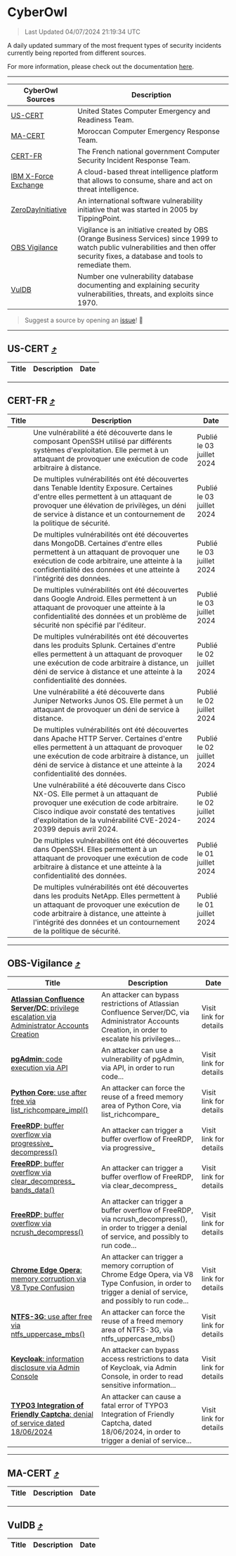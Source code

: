 
 <div id='top'></div>

# CyberOwl

 > Last Updated 04/07/2024 21:19:34 UTC
 
 A daily updated summary of the most frequent types of security incidents currently being reported from different sources.
 
 For more information, please check out the documentation [here](./docs/README.md).
 
 ---
 |CyberOwl Sources|Description|
 |---|---|
 |[US-CERT](#us-cert-arrow_heading_up)|United States Computer Emergency and Readiness Team.|
 |[MA-CERT](#ma-cert-arrow_heading_up)|Moroccan Computer Emergency Response Team.|
 |[CERT-FR](#cert-fr-arrow_heading_up)|The French national government Computer Security Incident Response Team.|
 |[IBM X-Force Exchange](#ibmcloud-arrow_heading_up)|A cloud-based threat intelligence platform that allows to consume, share and act on threat intelligence.|
 |[ZeroDayInitiative](#zerodayinitiative-arrow_heading_up)|An international software vulnerability initiative that was started in 2005 by TippingPoint.|
 |[OBS Vigilance](#obs-vigilance-arrow_heading_up)|Vigilance is an initiative created by OBS (Orange Business Services) since 1999 to watch public vulnerabilities and then offer security fixes, a database and tools to remediate them.|
 |[VulDB](#vuldb-arrow_heading_up)|Number one vulnerability database documenting and explaining security vulnerabilities, threats, and exploits since 1970.|
 
 > Suggest a source by opening an [issue](https://github.com/karimhabush/cyberowl/issues)! :raised_hands:
 ---

## US-CERT [:arrow_heading_up:](#cyberowl)

 |Title|Description|Date|
 |---|---|---|
 
 ---

## CERT-FR [:arrow_heading_up:](#cyberowl)

 |Title|Description|Date|
 |---|---|---|
 |[](https://www.cert.ssi.gouv.fr/avis/CERTFR-2024-AVI-0539/)|Une vulnérabilité a été découverte dans le composant OpenSSH utilisé par différents systèmes d'exploitation. Elle permet à un attaquant de provoquer une exécution de code arbitraire à distance.|Publié le 03 juillet 2024|
 |[](https://www.cert.ssi.gouv.fr/avis/CERTFR-2024-AVI-0538/)|De multiples vulnérabilités ont été découvertes dans Tenable Identity Exposure. Certaines d'entre elles permettent à un attaquant de provoquer une élévation de privilèges, un déni de service à distance et un contournement de la politique de sécurité.|Publié le 03 juillet 2024|
 |[](https://www.cert.ssi.gouv.fr/avis/CERTFR-2024-AVI-0537/)|De multiples vulnérabilités ont été découvertes dans MongoDB. Certaines d'entre elles permettent à un attaquant de provoquer une exécution de code arbitraire, une atteinte à la confidentialité des données et une atteinte à l'intégrité des données.|Publié le 03 juillet 2024|
 |[](https://www.cert.ssi.gouv.fr/avis/CERTFR-2024-AVI-0536/)|De multiples vulnérabilités ont été découvertes dans Google Android. Elles permettent à un attaquant de provoquer une atteinte à la confidentialité des données et un problème de sécurité non spécifié par l'éditeur.|Publié le 03 juillet 2024|
 |[](https://www.cert.ssi.gouv.fr/avis/CERTFR-2024-AVI-0535/)|De multiples vulnérabilités ont été découvertes dans les produits Splunk. Certaines d'entre elles permettent à un attaquant de provoquer une exécution de code arbitraire à distance, un déni de service à distance et une atteinte à la confidentialité des données.|Publié le 02 juillet 2024|
 |[](https://www.cert.ssi.gouv.fr/avis/CERTFR-2024-AVI-0534/)|Une vulnérabilité a été découverte dans Juniper Networks Junos OS. Elle permet à un attaquant de provoquer un déni de service à distance.|Publié le 02 juillet 2024|
 |[](https://www.cert.ssi.gouv.fr/avis/CERTFR-2024-AVI-0533/)|De multiples vulnérabilités ont été découvertes dans Apache HTTP Server. Certaines d'entre elles permettent à un attaquant de provoquer une exécution de code arbitraire à distance, un déni de service à distance et une atteinte à la confidentialité des données.|Publié le 02 juillet 2024|
 |[](https://www.cert.ssi.gouv.fr/avis/CERTFR-2024-AVI-0532/)|Une vulnérabilité a été découverte dans Cisco NX-OS. Elle permet à un attaquant de provoquer une exécution de code arbitraire. Cisco indique avoir constaté des tentatives d'exploitation de la vulnérabilité CVE-2024-20399 depuis avril 2024.|Publié le 02 juillet 2024|
 |[](https://www.cert.ssi.gouv.fr/avis/CERTFR-2024-AVI-0531/)|De multiples vulnérabilités ont été découvertes dans OpenSSH. Elles permettent à un attaquant de provoquer une exécution de code arbitraire à distance et une atteinte à la confidentialité des données.|Publié le 01 juillet 2024|
 |[](https://www.cert.ssi.gouv.fr/avis/CERTFR-2024-AVI-0530/)|De multiples vulnérabilités ont été découvertes dans les produits NetApp. Elles permettent à un attaquant de provoquer une exécution de code arbitraire à distance, une atteinte à l'intégrité des données et un contournement de la politique de sécurité.|Publié le 01 juillet 2024|
 
 ---

## OBS-Vigilance [:arrow_heading_up:](#cyberowl)

 |Title|Description|Date|
 |---|---|---|
 |[<a href="https://vigilance.fr/vulnerability/Atlassian-Confluence-Server-DC-privilege-escalation-via-Administrator-Accounts-Creation-42488" class="noirorange"><b>Atlassian Confluence Server/DC</b>: privilege escalation via Administrator Accounts Creation</a>](https://vigilance.fr/vulnerability/Atlassian-Confluence-Server-DC-privilege-escalation-via-Administrator-Accounts-Creation-42488)|An attacker can bypass restrictions of Atlassian Confluence Server/DC, via Administrator Accounts Creation, in order to escalate his privileges...|Visit link for details|
 |[<a href="https://vigilance.fr/vulnerability/pgAdmin-code-execution-via-API-42477" class="noirorange"><b>pgAdmin</b>: code execution via API</a>](https://vigilance.fr/vulnerability/pgAdmin-code-execution-via-API-42477)|An attacker can use a vulnerability of pgAdmin, via API, in order to run code...|Visit link for details|
 |[<a href="https://vigilance.fr/vulnerability/Python-Core-use-after-free-via-list-richcompare-impl-44549" class="noirorange"><b>Python Core</b>: use after free via list_richcompare_<wbr>impl()</wbr></a>](https://vigilance.fr/vulnerability/Python-Core-use-after-free-via-list-richcompare-impl-44549)|An attacker can force the reuse of a freed memory area of Python Core, via list_richcompare_|Visit link for details|
 |[<a href="https://vigilance.fr/vulnerability/FreeRDP-buffer-overflow-via-progressive-decompress-42471" class="noirorange"><b>FreeRDP</b>: buffer overflow via progressive_<wbr>decompress()</wbr></a>](https://vigilance.fr/vulnerability/FreeRDP-buffer-overflow-via-progressive-decompress-42471)|An attacker can trigger a buffer overflow of FreeRDP, via progressive_|Visit link for details|
 |[<a href="https://vigilance.fr/vulnerability/FreeRDP-buffer-overflow-via-clear-decompress-bands-data-42470" class="noirorange"><b>FreeRDP</b>: buffer overflow via clear_decompress_<wbr>bands_data()</wbr></a>](https://vigilance.fr/vulnerability/FreeRDP-buffer-overflow-via-clear-decompress-bands-data-42470)|An attacker can trigger a buffer overflow of FreeRDP, via clear_decompress_|Visit link for details|
 |[<a href="https://vigilance.fr/vulnerability/FreeRDP-buffer-overflow-via-ncrush-decompress-42468" class="noirorange"><b>FreeRDP</b>: buffer overflow via ncrush_decompress()</a>](https://vigilance.fr/vulnerability/FreeRDP-buffer-overflow-via-ncrush-decompress-42468)|An attacker can trigger a buffer overflow of FreeRDP, via ncrush_decompress(), in order to trigger a denial of service, and possibly to run code...|Visit link for details|
 |[<a href="https://vigilance.fr/vulnerability/Chrome-Edge-Opera-memory-corruption-via-V8-Type-Confusion-42464" class="noirorange"><b>Chrome  Edge  Opera</b>: memory corruption via V8 Type Confusion</a>](https://vigilance.fr/vulnerability/Chrome-Edge-Opera-memory-corruption-via-V8-Type-Confusion-42464)|An attacker can trigger a memory corruption of Chrome  Edge  Opera, via V8 Type Confusion, in order to trigger a denial of service, and possibly to run code...|Visit link for details|
 |[<a href="https://vigilance.fr/vulnerability/NTFS-3G-use-after-free-via-ntfs-uppercase-mbs-44541" class="noirorange"><b>NTFS-3G</b>: use after free via ntfs_uppercase_mbs()</a>](https://vigilance.fr/vulnerability/NTFS-3G-use-after-free-via-ntfs-uppercase-mbs-44541)|An attacker can force the reuse of a freed memory area of NTFS-3G, via ntfs_uppercase_mbs()|Visit link for details|
 |[<a href="https://vigilance.fr/vulnerability/Keycloak-information-disclosure-via-Admin-Console-44540" class="noirorange"><b>Keycloak</b>: information disclosure via Admin Console</a>](https://vigilance.fr/vulnerability/Keycloak-information-disclosure-via-Admin-Console-44540)|An attacker can bypass access restrictions to data of Keycloak, via Admin Console, in order to read sensitive information...|Visit link for details|
 |[<a href="https://vigilance.fr/vulnerability/TYPO3-Integration-of-Friendly-Captcha-denial-of-service-dated-18-06-2024-44538" class="noirorange"><b>TYPO3 Integration of Friendly Captcha</b>: denial of service dated 18/06/2024</a>](https://vigilance.fr/vulnerability/TYPO3-Integration-of-Friendly-Captcha-denial-of-service-dated-18-06-2024-44538)|An attacker can cause a fatal error of TYPO3 Integration of Friendly Captcha, dated 18/06/2024, in order to trigger a denial of service...|Visit link for details|
 
 ---

## MA-CERT [:arrow_heading_up:](#cyberowl)

 |Title|Description|Date|
 |---|---|---|
 
 ---

## VulDB [:arrow_heading_up:](#cyberowl)

 |Title|Description|Date|
 |---|---|---|
 